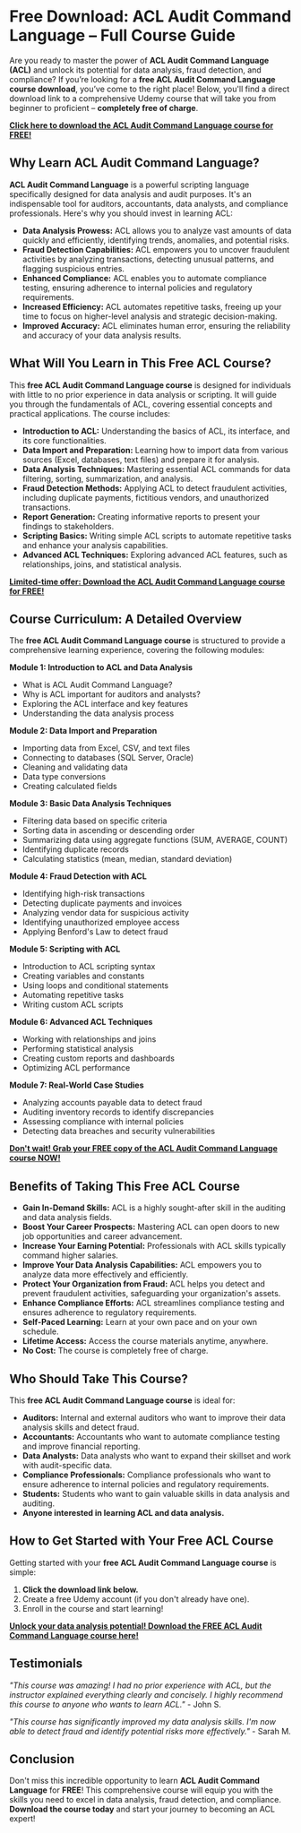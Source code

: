 # Free Download: ACL Audit Command Language – Full Course Guide

Are you ready to master the power of **ACL Audit Command Language (ACL)** and unlock its potential for data analysis, fraud detection, and compliance? If you’re looking for a **free ACL Audit Command Language course download**, you’ve come to the right place! Below, you'll find a direct download link to a comprehensive Udemy course that will take you from beginner to proficient – **completely free of charge**.

[**Click here to download the ACL Audit Command Language course for FREE!**](https://udemywork.com/acl-audit-command-language)

## Why Learn ACL Audit Command Language?

**ACL Audit Command Language** is a powerful scripting language specifically designed for data analysis and audit purposes. It's an indispensable tool for auditors, accountants, data analysts, and compliance professionals. Here's why you should invest in learning ACL:

*   **Data Analysis Prowess:** ACL allows you to analyze vast amounts of data quickly and efficiently, identifying trends, anomalies, and potential risks.
*   **Fraud Detection Capabilities:** ACL empowers you to uncover fraudulent activities by analyzing transactions, detecting unusual patterns, and flagging suspicious entries.
*   **Enhanced Compliance:** ACL enables you to automate compliance testing, ensuring adherence to internal policies and regulatory requirements.
*   **Increased Efficiency:** ACL automates repetitive tasks, freeing up your time to focus on higher-level analysis and strategic decision-making.
*   **Improved Accuracy:** ACL eliminates human error, ensuring the reliability and accuracy of your data analysis results.

## What Will You Learn in This Free ACL Course?

This **free ACL Audit Command Language course** is designed for individuals with little to no prior experience in data analysis or scripting. It will guide you through the fundamentals of ACL, covering essential concepts and practical applications. The course includes:

*   **Introduction to ACL:** Understanding the basics of ACL, its interface, and its core functionalities.
*   **Data Import and Preparation:** Learning how to import data from various sources (Excel, databases, text files) and prepare it for analysis.
*   **Data Analysis Techniques:** Mastering essential ACL commands for data filtering, sorting, summarization, and analysis.
*   **Fraud Detection Methods:** Applying ACL to detect fraudulent activities, including duplicate payments, fictitious vendors, and unauthorized transactions.
*   **Report Generation:** Creating informative reports to present your findings to stakeholders.
*   **Scripting Basics:** Writing simple ACL scripts to automate repetitive tasks and enhance your analysis capabilities.
*   **Advanced ACL Techniques:** Exploring advanced ACL features, such as relationships, joins, and statistical analysis.

[**Limited-time offer: Download the ACL Audit Command Language course for FREE!**](https://udemywork.com/acl-audit-command-language)

## Course Curriculum: A Detailed Overview

The **free ACL Audit Command Language course** is structured to provide a comprehensive learning experience, covering the following modules:

**Module 1: Introduction to ACL and Data Analysis**

*   What is ACL Audit Command Language?
*   Why is ACL important for auditors and analysts?
*   Exploring the ACL interface and key features
*   Understanding the data analysis process

**Module 2: Data Import and Preparation**

*   Importing data from Excel, CSV, and text files
*   Connecting to databases (SQL Server, Oracle)
*   Cleaning and validating data
*   Data type conversions
*   Creating calculated fields

**Module 3: Basic Data Analysis Techniques**

*   Filtering data based on specific criteria
*   Sorting data in ascending or descending order
*   Summarizing data using aggregate functions (SUM, AVERAGE, COUNT)
*   Identifying duplicate records
*   Calculating statistics (mean, median, standard deviation)

**Module 4: Fraud Detection with ACL**

*   Identifying high-risk transactions
*   Detecting duplicate payments and invoices
*   Analyzing vendor data for suspicious activity
*   Identifying unauthorized employee access
*   Applying Benford's Law to detect fraud

**Module 5: Scripting with ACL**

*   Introduction to ACL scripting syntax
*   Creating variables and constants
*   Using loops and conditional statements
*   Automating repetitive tasks
*   Writing custom ACL scripts

**Module 6: Advanced ACL Techniques**

*   Working with relationships and joins
*   Performing statistical analysis
*   Creating custom reports and dashboards
*   Optimizing ACL performance

**Module 7: Real-World Case Studies**

*   Analyzing accounts payable data to detect fraud
*   Auditing inventory records to identify discrepancies
*   Assessing compliance with internal policies
*   Detecting data breaches and security vulnerabilities

[**Don't wait! Grab your FREE copy of the ACL Audit Command Language course NOW!**](https://udemywork.com/acl-audit-command-language)

## Benefits of Taking This Free ACL Course

*   **Gain In-Demand Skills:** ACL is a highly sought-after skill in the auditing and data analysis fields.
*   **Boost Your Career Prospects:** Mastering ACL can open doors to new job opportunities and career advancement.
*   **Increase Your Earning Potential:** Professionals with ACL skills typically command higher salaries.
*   **Improve Your Data Analysis Capabilities:** ACL empowers you to analyze data more effectively and efficiently.
*   **Protect Your Organization from Fraud:** ACL helps you detect and prevent fraudulent activities, safeguarding your organization's assets.
*   **Enhance Compliance Efforts:** ACL streamlines compliance testing and ensures adherence to regulatory requirements.
*   **Self-Paced Learning:** Learn at your own pace and on your own schedule.
*   **Lifetime Access:** Access the course materials anytime, anywhere.
*   **No Cost:** The course is completely free of charge.

## Who Should Take This Course?

This **free ACL Audit Command Language course** is ideal for:

*   **Auditors:** Internal and external auditors who want to improve their data analysis skills and detect fraud.
*   **Accountants:** Accountants who want to automate compliance testing and improve financial reporting.
*   **Data Analysts:** Data analysts who want to expand their skillset and work with audit-specific data.
*   **Compliance Professionals:** Compliance professionals who want to ensure adherence to internal policies and regulatory requirements.
*   **Students:** Students who want to gain valuable skills in data analysis and auditing.
*   **Anyone interested in learning ACL and data analysis.**

## How to Get Started with Your Free ACL Course

Getting started with your **free ACL Audit Command Language course** is simple:

1.  **Click the download link below.**
2.  Create a free Udemy account (if you don't already have one).
3.  Enroll in the course and start learning!

**[Unlock your data analysis potential! Download the FREE ACL Audit Command Language course here!](https://udemywork.com/acl-audit-command-language)**

## Testimonials

_"This course was amazing! I had no prior experience with ACL, but the instructor explained everything clearly and concisely. I highly recommend this course to anyone who wants to learn ACL."_ - John S.

_"This course has significantly improved my data analysis skills. I'm now able to detect fraud and identify potential risks more effectively."_ - Sarah M.

## Conclusion

Don't miss this incredible opportunity to learn **ACL Audit Command Language** for **FREE**! This comprehensive course will equip you with the skills you need to excel in data analysis, fraud detection, and compliance. **Download the course today** and start your journey to becoming an ACL expert!

